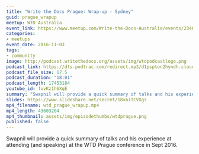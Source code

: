 ```yaml
---
title: "Write the Docs Prague: Wrap-up - Sydney"
guid: prague_wrapup
meetup: WTD Australia
event_link: https://www.meetup.com/Write-the-Docs-Australia/events/234610168/
categories:
- meetups
event_date: 2016-11-03
tags:
- community
image: http://podcast.writethedocs.org/assets/img/wtdpodcastlogo.png
podcast_link: https://dts.podtrac.com/redirect.mp3/d1pspton2hyndh.cloudfront.net/wtd_prague_wrapup.mp3
podcast_file_size: 17.5
podcast_duration: "18:01"
podcast_length: 17453184
youtube_id: fvvKz1h6XqE
summary: "Swapnil will provide a quick summary of talks and his experience at attending (and speaking) at the WTD Prague conference in Sept 2016."
slides: https://www.slideshare.net/secret/18xbiTCVXgs
mp4_filename: wtd_prague_wrapup.mp4
mp4_length: 43603204
mp4_thumbnail: assets/img/episodethumbs/wtdprague.png
published: false
---
```


Swapnil will provide a quick summary of talks and his experience at attending (and speaking) at the WTD Prague conference in Sept 2016.

